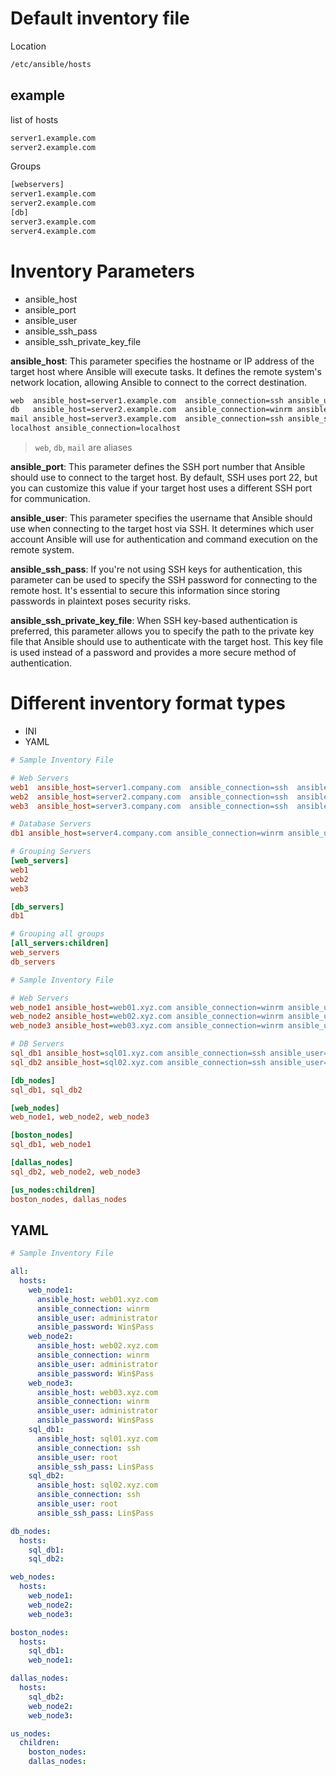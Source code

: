 # Default inventory file

Location

```bash
/etc/ansible/hosts
```

## example

list of hosts

```bash
server1.example.com
server2.example.com
```

Groups

```bash
[webservers]
server1.example.com
server2.example.com
[db]
server3.example.com
server4.example.com
```

# Inventory Parameters

- ansible_host
- ansible_port
- ansible_user
- ansible_ssh_pass
- ansible_ssh_private_key_file

**ansible_host**: This parameter specifies the hostname or IP address of the target host where Ansible will execute tasks. It defines the remote system's network location, allowing Ansible to connect to the correct destination.

```bash
web  ansible_host=server1.example.com  ansible_connection=ssh ansible_user=root # default user is root
db   ansible_host=server2.example.com  ansible_connection=winrm ansible_user=admin
mail ansible_host=server3.example.com  ansible_connection=ssh ansible_ssh_pass=secretPassword
localhost ansible_connection=localhost
```

> `web`, `db`, `mail` are aliases

**ansible_port**: This parameter defines the SSH port number that Ansible should use to connect to the target host. By default, SSH uses port 22, but you can customize this value if your target host uses a different SSH port for communication.

**ansible_user**: This parameter specifies the username that Ansible should use when connecting to the target host via SSH. It determines which user account Ansible will use for authentication and command execution on the remote system.

**ansible_ssh_pass**: If you're not using SSH keys for authentication, this parameter can be used to specify the SSH password for connecting to the remote host. It's essential to secure this information since storing passwords in plaintext poses security risks.

**ansible_ssh_private_key_file**: When SSH key-based authentication is preferred, this parameter allows you to specify the path to the private key file that Ansible should use to authenticate with the target host. This key file is used instead of a password and provides a more secure method of authentication.

# Different inventory format types

- INI
- YAML

```ini
# Sample Inventory File

# Web Servers
web1  ansible_host=server1.company.com  ansible_connection=ssh  ansible_user=root  ansible_ssh_pass=Password123!
web2  ansible_host=server2.company.com  ansible_connection=ssh  ansible_user=root  ansible_ssh_pass=Password123!
web3  ansible_host=server3.company.com  ansible_connection=ssh  ansible_user=root  ansible_ssh_pass=Password123!

# Database Servers
db1 ansible_host=server4.company.com ansible_connection=winrm ansible_user=administrator ansible_password=Password123!

# Grouping Servers
[web_servers]
web1
web2
web3

[db_servers]
db1

# Grouping all groups
[all_servers:children]
web_servers
db_servers
```

```ini
# Sample Inventory File

# Web Servers
web_node1 ansible_host=web01.xyz.com ansible_connection=winrm ansible_user=administrator ansible_password=Win$Pass
web_node2 ansible_host=web02.xyz.com ansible_connection=winrm ansible_user=administrator ansible_password=Win$Pass
web_node3 ansible_host=web03.xyz.com ansible_connection=winrm ansible_user=administrator ansible_password=Win$Pass

# DB Servers
sql_db1 ansible_host=sql01.xyz.com ansible_connection=ssh ansible_user=root ansible_ssh_pass=Lin$Pass
sql_db2 ansible_host=sql02.xyz.com ansible_connection=ssh ansible_user=root ansible_ssh_pass=Lin$Pass

[db_nodes]
sql_db1, sql_db2

[web_nodes]
web_node1, web_node2, web_node3

[boston_nodes]
sql_db1, web_node1

[dallas_nodes]
sql_db2, web_node2, web_node3

[us_nodes:children]
boston_nodes, dallas_nodes
```

## YAML

```yaml
# Sample Inventory File

all:
  hosts:
    web_node1:
      ansible_host: web01.xyz.com
      ansible_connection: winrm
      ansible_user: administrator
      ansible_password: Win$Pass
    web_node2:
      ansible_host: web02.xyz.com
      ansible_connection: winrm
      ansible_user: administrator
      ansible_password: Win$Pass
    web_node3:
      ansible_host: web03.xyz.com
      ansible_connection: winrm
      ansible_user: administrator
      ansible_password: Win$Pass
    sql_db1:
      ansible_host: sql01.xyz.com
      ansible_connection: ssh
      ansible_user: root
      ansible_ssh_pass: Lin$Pass
    sql_db2:
      ansible_host: sql02.xyz.com
      ansible_connection: ssh
      ansible_user: root
      ansible_ssh_pass: Lin$Pass

db_nodes:
  hosts:
    sql_db1:
    sql_db2:

web_nodes:
  hosts:
    web_node1:
    web_node2:
    web_node3:

boston_nodes:
  hosts:
    sql_db1:
    web_node1:

dallas_nodes:
  hosts:
    sql_db2:
    web_node2:
    web_node3:

us_nodes:
  children:
    boston_nodes:
    dallas_nodes:
```

